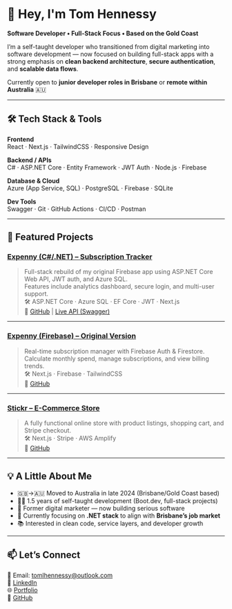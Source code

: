 # 👋 Hey, I'm Tom Hennessy

**Software Developer • Full-Stack Focus • Based on the Gold Coast**

I’m a self-taught developer who transitioned from digital marketing into software development — now focused on building full-stack apps with a strong emphasis on **clean backend architecture**, **secure authentication**, and **scalable data flows**.

Currently open to **junior developer roles in Brisbane** or **remote within Australia** 🇦🇺

---

## 🛠 Tech Stack & Tools

**Frontend**  
React · Next.js · TailwindCSS · Responsive Design

**Backend / APIs**  
C# · ASP.NET Core · Entity Framework · JWT Auth · Node.js · Firebase

**Database & Cloud**  
Azure (App Service, SQL) · PostgreSQL · Firebase · SQLite

**Dev Tools**  
Swagger · Git · GitHub Actions · CI/CD · Postman

---

## 📌 Featured Projects

### [Expenny (C#/.NET) – Subscription Tracker](https://expenny-fullstack.vercel.app)  
> Full-stack rebuild of my original Firebase app using ASP.NET Core Web API, JWT auth, and Azure SQL.  
> Features include analytics dashboard, secure login, and multi-user support.  
🛠 ASP.NET Core · Azure SQL · EF Core · JWT · Next.js  
🔗 [GitHub](https://github.com/tomlhennessy/ExpennyFullstack) | [Live API (Swagger)](https://expenny-api-79450e.azurewebsites.net/swagger/index.html)

---

### [Expenny (Firebase) – Original Version](https://subscription-tracking.netlify.app/)  
> Real-time subscription manager with Firebase Auth & Firestore.  
> Calculate monthly spend, manage subscriptions, and view billing trends.  
🛠 Next.js · Firebase · TailwindCSS  
🔗 [GitHub](https://github.com/tomlhennessy/expenny)

---

### [Stickr – E-Commerce Store](https://main.d1cxwz0h5a8ec4.amplifyapp.com/)  
> A fully functional online store with product listings, shopping cart, and Stripe checkout.  
🛠 Next.js · Stripe · AWS Amplify  
🔗 [GitHub](https://github.com/tomlhennessy/stickr)

---

## 💡 A Little About Me

- 🇬🇧→🇦🇺 Moved to Australia in late 2024 (Brisbane/Gold Coast based)
- 👨‍💻 1.5 years of self-taught development (Boot.dev, full-stack projects)
- 🔁 Former digital marketer — now building serious software
- 🎯 Currently focusing on **.NET stack** to align with **Brisbane’s job market**
- 📚 Interested in clean code, service layers, and developer growth

---

## 📫 Let’s Connect

📧 Email: [tomlhennessy@outlook.com](mailto:tomlhennessy@outlook.com)  
🔗 [LinkedIn](https://www.linkedin.com/in/tomlhennessy96)  
🌐 [Portfolio](https://tom-hennessy-web-portfolio.netlify.app)  
🐙 [GitHub](https://github.com/tomlhennessy)

